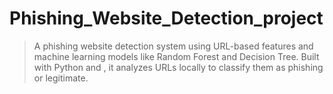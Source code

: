 # Phishing_Website_Detection_project
> A phishing website detection system using URL-based features and machine learning models like Random Forest and Decision Tree. Built with Python and , it analyzes URLs locally to classify them as phishing or legitimate. 
